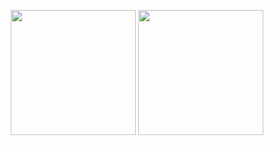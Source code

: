 <p align='center'>
<img align="center" height='200' src="https://github-readme-stats.vercel.app/api?username=Meteors27&count_private=true&include_all_commits=false&hide_border=true&show_icons=true&text_color=FFFFFF&icon_color=FFFFFF&title_color=FFFFFF&bg_color=45,D16BA5,86A8E7,5FFBF1" />
<img align="center" height='200' src="https://github-readme-stats.vercel.app/api/top-langs/?username=Meteors27&layout=compact&card_width=345&text_color=FFFFFF&title_color=FFFFFF&icon_color=FFFFFF&bg_color=45,5FFBF1,86A8E7,D16BA5" />
</p>



<!--
**Meteors27/Meteors27** is a ✨ _special_ ✨ repository because its `README.md` (this file) appears on your GitHub profile.

Here are some ideas to get you started:

- 🔭 I’m currently working on ...
- 🌱 I’m currently learning ...
- 👯 I’m looking to collaborate on ...
- 🤔 I’m looking for help with ...
- 💬 Ask me about ...
- 📫 How to reach me: ...
- 😄 Pronouns: ...
- ⚡ Fun fact: ...
-->
